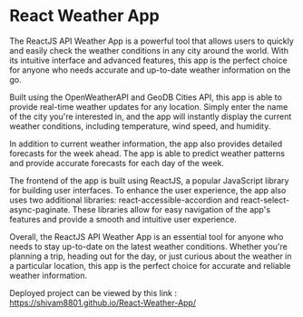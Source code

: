# React Weather App

The ReactJS API Weather App is a powerful tool that allows users to quickly and easily check the weather conditions in any city around the world. With its intuitive interface and advanced features, this app is the perfect choice for anyone who needs accurate and up-to-date weather information on the go.

Built using the OpenWeatherAPI and GeoDB Cities API, this app is able to provide real-time weather updates for any location. Simply enter the name of the city you're interested in, and the app will instantly display the current weather conditions, including temperature, wind speed, and humidity.

In addition to current weather information, the app also provides detailed forecasts for the week ahead. The app is able to predict weather patterns and provide accurate forecasts for each day of the week.

The frontend of the app is built using ReactJS, a popular JavaScript library for building user interfaces. To enhance the user experience, the app also uses two additional libraries: react-accessible-accordion and react-select-async-paginate. These libraries allow for easy navigation of the app's features and provide a smooth and intuitive user experience.

Overall, the ReactJS API Weather App is an essential tool for anyone who needs to stay up-to-date on the latest weather conditions. Whether you're planning a trip, heading out for the day, or just curious about the weather in a particular location, this app is the perfect choice for accurate and reliable weather information.


Deployed project can be viewed by this link : https://shivam8801.github.io/React-Weather-App/
